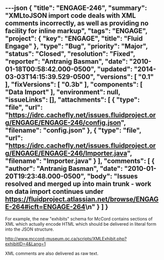 ---json
{
  "title": "ENGAGE-246",
  "summary": "XMLtoJSON import code deals with XML comments incorrectly, as well as providing no facility for inline markup",
  "tags": "ENGAGE",
  "project": {
    "key": "ENGAGE",
    "title": "Fluid Engage"
  },
  "type": "Bug",
  "priority": "Major",
  "status": "Closed",
  "resolution": "Fixed",
  "reporter": "Antranig Basman",
  "date": "2010-01-18T00:58:42.000-0500",
  "updated": "2014-03-03T14:15:39.529-0500",
  "versions": [
    "0.1"
  ],
  "fixVersions": [
    "0.3b"
  ],
  "components": [
    "Data Import"
  ],
  "environment": null,
  "issueLinks": [],
  "attachments": [
    {
      "type": "file",
      "url": "https://idrc.cachefly.net/issues.fluidproject.org/ENGAGE/ENGAGE-246/config.json",
      "filename": "config.json"
    },
    {
      "type": "file",
      "url": "https://idrc.cachefly.net/issues.fluidproject.org/ENGAGE/ENGAGE-246/Importer.java",
      "filename": "Importer.java"
    }
  ],
  "comments": [
    {
      "author": "Antranig Basman",
      "date": "2010-01-20T19:23:48.000-0500",
      "body": "Issues resolved and merged up into main trunk - work on data import continues under <https://fluidproject.atlassian.net/browse/ENGAGE-264#icft=ENGAGE-264>\n"
    }
  ]
}
---
For example, the new "exhibits" schema for McCord contains sections of XML which actually encode HTML which should be delivered in literal form into the JSON structure.

<http://www.mccord-museum.qc.ca/scripts/XMLExhibit.php?exhibitID=4&Lang=1>

XML comments are also delivered as raw text.

        
